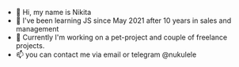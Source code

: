 - 👋 Hi, my name is Nikita
- 👀 I've been learning JS since May 2021 after 10 years in sales and management
- 🌱 Currently I'm working on a pet-project and couple of freelance projects.
- 📫 you can contact me via email or telegram @nukulele

<!---
bukulele/bukulele is a ✨ special ✨ repository because its `README.md` (this file) appears on your GitHub profile.
You can click the Preview link to take a look at your changes.
--->
